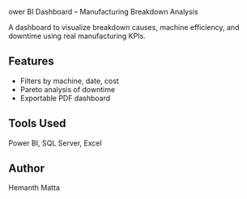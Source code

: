 ower BI Dashboard – Manufacturing Breakdown Analysis

A dashboard to visualize breakdown causes, machine efficiency, and downtime using real manufacturing KPIs.

## Features
- Filters by machine, date, cost
- Pareto analysis of downtime
- Exportable PDF dashboard

## Tools Used
Power BI, SQL Server, Excel

## Author
Hemanth Matta
